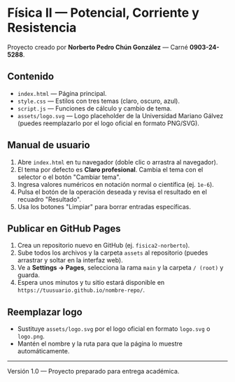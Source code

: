 # Física II — Potencial, Corriente y Resistencia

Proyecto creado por **Norberto Pedro Chún González** — Carné **0903-24-5288**.

## Contenido
- `index.html` — Página principal.
- `style.css` — Estilos con tres temas (claro, oscuro, azul).
- `script.js` — Funciones de cálculo y cambio de tema.
- `assets/logo.svg` — Logo placeholder de la Universidad Mariano Gálvez (puedes reemplazarlo por el logo oficial en formato PNG/SVG).

## Manual de usuario
1. Abre `index.html` en tu navegador (doble clic o arrastra al navegador).
2. El tema por defecto es **Claro profesional**. Cambia el tema con el selector o el botón "Cambiar tema".
3. Ingresa valores numéricos en notación normal o científica (ej. `1e-6`).
4. Pulsa el botón de la operación deseada y revisa el resultado en el recuadro "Resultado".
5. Usa los botones "Limpiar" para borrar entradas específicas.

## Publicar en GitHub Pages
1. Crea un repositorio nuevo en GitHub (ej. `fisica2-norberto`).
2. Sube todos los archivos y la carpeta `assets` al repositorio (puedes arrastrar y soltar en la interfaz web).
3. Ve a **Settings → Pages**, selecciona la rama `main` y la carpeta `/ (root)` y guarda.
4. Espera unos minutos y tu sitio estará disponible en `https://tuusuario.github.io/nombre-repo/`.

## Reemplazar logo
- Sustituye `assets/logo.svg` por el logo oficial en formato `logo.svg` o `logo.png`.
- Mantén el nombre y la ruta para que la página lo muestre automáticamente.

---
Versión 1.0 — Proyecto preparado para entrega académica.
